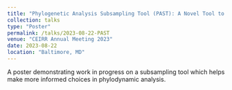 ```yaml
---
title: "Phylogenetic Analysis Subsampling Tool (PAST): A Novel Tool to Address Sequencing Bias in Phylodynamic Analysis"
collection: talks
type: "Poster"
permalink: /talks/2023-08-22-PAST
venue: "CEIRR Annual Meeting 2023"
date: 2023-08-22
location: "Baltimore, MD"
---
```


A poster demonstrating work in progress on a subsampling tool which helps make more informed choices in phylodynamic analysis.
